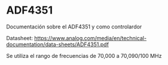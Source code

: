 # ADF4351
Documentación sobre el ADF4351 y como controlardor

Datasheet:
https://www.analog.com/media/en/technical-documentation/data-sheets/ADF4351.pdf

Se utiliza el rango de frecuencias de  70,000  a 70,090/100 MHz 

